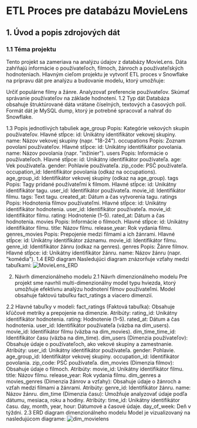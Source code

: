<h1>ETL Proces pre databázu MovieLens</h1>
<h2>1. Úvod a popis zdrojových dát</h2>
<h3>1.1 Téma projektu</h3>
Tento projekt sa zameriava na analýzu údajov z databázy MovieLens. Dáta zahŕňajú informácie o používateľoch, filmoch, žánroch a používateľských hodnoteniach.
Hlavným cieľom projektu je vytvoriť ETL proces v Snowflake na prípravu dát pre analýzu a budovanie modelu, ktorý umožňuje:

Určiť populárne filmy a žánre.
Analyzovať preferencie používateľov.
Skúmať správanie používateľov na základe hodnotení.
1.2 Typ dát
Databáza obsahuje štruktúrované dáta vrátane číselných, textových a časových polí.
Formát dát je MySQL dump, ktorý je potrebné spracovať a nahrať do Snowflake.

1.3 Popis jednotlivých tabuliek
age_group
Popis: Kategórie vekových skupín používateľov.
Hlavné stĺpce:
id: Unikátny identifikátor vekovej skupiny.
name: Názov vekovej skupiny (napr. "18-24").
occupations
Popis: Zoznam povolaní používateľov.
Hlavné stĺpce:
id: Unikátny identifikátor povolania.
name: Názov povolania (napr. "inžinier").
users
Popis: Informácie o používateľoch.
Hlavné stĺpce:
id: Unikátny identifikátor používateľa.
age: Vek používateľa.
gender: Pohlavie používateľa.
zip_code: PSČ používateľa.
occupation_id: Identifikátor povolania (odkaz na occupations).
age_group_id: Identifikátor vekovej skupiny (odkaz na age_group).
tags
Popis: Tagy pridané používateľmi k filmom.
Hlavné stĺpce:
id: Unikátny identifikátor tagu.
user_id: Identifikátor používateľa.
movie_id: Identifikátor filmu.
tags: Text tagu.
created_at: Dátum a čas vytvorenia tagu.
ratings
Popis: Hodnotenia filmov používateľmi.
Hlavné stĺpce:
id: Unikátny identifikátor hodnotenia.
user_id: Identifikátor používateľa.
movie_id: Identifikátor filmu.
rating: Hodnotenie (1–5).
rated_at: Dátum a čas hodnotenia.
movies
Popis: Informácie o filmoch.
Hlavné stĺpce:
id: Unikátny identifikátor filmu.
title: Názov filmu.
release_year: Rok vydania filmu.
genres_movies
Popis: Prepojenie medzi filmami a ich žánrami.
Hlavné stĺpce:
id: Unikátny identifikátor záznamu.
movie_id: Identifikátor filmu.
genre_id: Identifikátor žánru (odkaz na genres).
genres
Popis: Žánre filmov.
Hlavné stĺpce:
id: Unikátny identifikátor žánru.
name: Názov žánru (napr. "komédia").
1.4 ERD diagram
Nasledujúci diagram znázorňuje vzťahy medzi tabuľkami:
![MovieLens_ERD](https://github.com/user-attachments/assets/ac1a3229-be95-470e-b670-55aceeaaeffb)



2. Návrh dimenzionálneho modelu
2.1 Návrh dimenzionálneho modelu
Pre projekt sme navrhli multi-dimenzionálny model typu hviezda, ktorý umožňuje efektívnu analýzu hodnotení filmov používateľmi. Model obsahuje faktovú tabuľku fact_ratings a viacero dimenzií.

2.2 Hlavné tabuľky v modeli:
fact_ratings (Faktová tabuľka):
Obsahuje kľúčové metriky a prepojenie na dimenzie.
Atribúty:
rating_id: Unikátny identifikátor hodnotenia.
rating: Hodnotenie (1–5).
rated_at: Dátum a čas hodnotenia.
user_id: Identifikátor používateľa (väzba na dim_users).
movie_id: Identifikátor filmu (väzba na dim_movies).
dim_time_time_id: Identifikátor času (väzba na dim_time).
dim_users (Dimenzia používateľov):
Obsahuje údaje o používateľoch, ako vekové skupiny a zamestnanie.
Atribúty:
user_id: Unikátny identifikátor používateľa.
gender: Pohlavie.
age_group_id: Identifikátor vekovej skupiny.
occupation_id: Identifikátor povolania.
zip_code: PSČ používateľa.
dim_movies (Dimenzia filmov):
Obsahuje údaje o filmoch.
Atribúty:
movie_id: Unikátny identifikátor filmu.
title: Názov filmu.
release_year: Rok vydania filmu.
dim_genres a movies_genres (Dimenzia žánrov a vzťahy):
Obsahuje údaje o žánroch a vzťah medzi filmami a žánrami.
Atribúty:
genre_id: Identifikátor žánru.
name: Názov žánru.
dim_time (Dimenzia času):
Umožňuje analyzovať údaje podľa dátumu, mesiaca, roku a hodiny.
Atribúty:
time_id: Unikátny identifikátor času.
day, month, year, hour: Dátumové a časové údaje.
day_of_week: Deň v týždni.
2.3 ERD diagram dimenzionálneho modelu
Model je vizualizovaný na nasledujúcom diagrame:
![dim_movielens](https://github.com/user-attachments/assets/cfcf6cb7-98c7-4b2e-87dc-cb67daa4f8d6)


